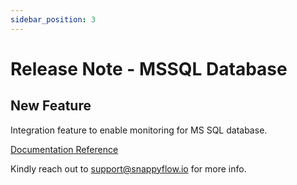 ```yaml
---
sidebar_position: 3 
---
```

# Release Note -  MSSQL Database

## New Feature

Integration feature to enable monitoring for MS SQL database.

[Documentation Reference](/docs/Integrations/mssql_windows)

Kindly reach out to [support@snappyflow.io](mailto:support@snappyflow.io) for more info.
